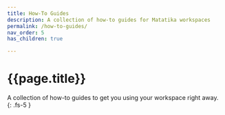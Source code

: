 ```yaml
---
title: How-To Guides
description: A collection of how-to guides for Matatika workspaces
permalink: /how-to-guides/
nav_order: 5
has_children: true

---
```


# {{page.title}}

A collection of how-to guides to get you using your workspace right away.
{: .fs-5 }
